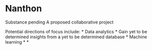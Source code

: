 # Nanthon
Substance pending
A proposed collaborative project

Potential directions of focus include:
     *  Data analytics
        *  Gain yet to be determined insights from a yet to be determined database
     *  Machine learning
        *
     *
